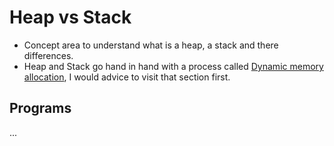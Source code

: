 # Heap vs Stack 

- Concept area to understand what is a heap, a stack and there differences.
- Heap and Stack go hand in hand with a process called [Dynamic memory allocation](../dynamic_memory_alloc), I would advice to visit that section first.

## Programs

...

